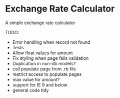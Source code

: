 # Exchange Rate Calculator

A simple exchange rate calculator

TODO:

* Error handling when record not found
* Tests
* Allow float values for amount
* Fix styling when page fails validation
* Duplication in non-db models?
* call populate page from .rb file
* restrict access to populate pages
* max value for amount?
* support for IE 9 and below
* general code tidy
